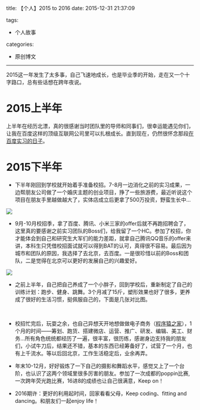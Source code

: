title: 【个人】2015 to 2016
date: 2015-12-31 21:37:09

tags:
- 个人故事

categories:
- 原创博文



---

2015这一年发生了太多事，自己飞速地成长，也是毕业季的开始，走在又一个十字路口，总有些话想在跨年夜说。
<!--more-->

# 2015上半年
上半年在经历北漂，真的很感谢当时团队里的导师和同事们，很幸运能遇见你们，让我在百度这样的顶级互联网公司里可以扎根成长。直到现在，仍然很怀念那段[在百度实习的日子](http://daijiale.github.io/2015/06/29/%E3%80%90%E4%B8%AA%E4%BA%BA%E3%80%91%E5%9C%A8%E7%99%BE%E5%BA%A6%E5%AE%9E%E4%B9%A0%E7%9A%84%E9%82%A3%E4%BA%9B%E6%97%A5%E5%AD%90/)。

# 2015下半年

- 下半年刚回到学校就开始着手准备校招。7-8月一边消化之前的实习成果，一边帮朋友公司做了一个婚庆主题的创业项目，挣了一些旅游费，最近听说这个项目在朋友手里越做越大了，实体店成立后更拿了500万投资，野蛮生长中...

![](http://7xi6qz.com1.z0.glb.clouddn.com/zhenxijuwaibao.png)


- 9月-10月校招季，拿了百度、腾讯、小米三家的offer后就不再跑招聘会了，这里真的要感谢之前实习团队的Boss们，给我留了一个HC。参加了校招，你才能体会到自己和研究生大军们的能力差距，就拿自己腾讯QQ音乐的offer来讲，本科生只凭借校招面试就可以得到BAT的认可，真得很不容易。最后因为城市和团队的原因，我选择了去北京，去百度。一是很珍惜以前的Boss和团队，二是觉得在北京可以更好的发展自己的兴趣爱好。

![](http://7xi6qz.com1.z0.glb.clouddn.com/djlBlogbaiduoffer.png)

- 之前上半年，自己把自己养成了一个小胖子，回到学校后，重新制定了自己的训练计划：跑步、健身、跳舞。3个月减了15斤，塑形效果也好了很多，更养成了很好的生活习惯，挺佩服自己的，下面是几张对比图。

![]()
![]()
![]()


- 校招忙完后，玩耍之余，也自己异想天开地想做做电子商务（[程序猿之家](http://weidian.com/?userid=760541744&infoType=1)），1个月的时间——筹划、跑货、搭建微店、运营、推广、研发、编辑、美工、财务...所有角色统统都经历了一遍，很丰富，很历练，感谢身边支持我的朋友们，小试牛刀后，结果还不错，基本的东西已经筹备好了，试营了一个月，也有上千流水。等以后回北京，工作生活稳定后，业余再弄。
![]()
![]()

- 年末10-12月，好好锻炼了一下自己的摄影和舞蹈水平，感觉又上了一个台阶，也认识了这两个领域里很多厉害的朋友。参加了一次成都的poppin比赛, 一次跨年荧光跑比赛，16进8的成绩也让自己很满意，Keep on！

- 2016期许：更好的利用起时间，回家看看父母，Keep coding、fitting and dancing。和朋友们一起enjoy life！